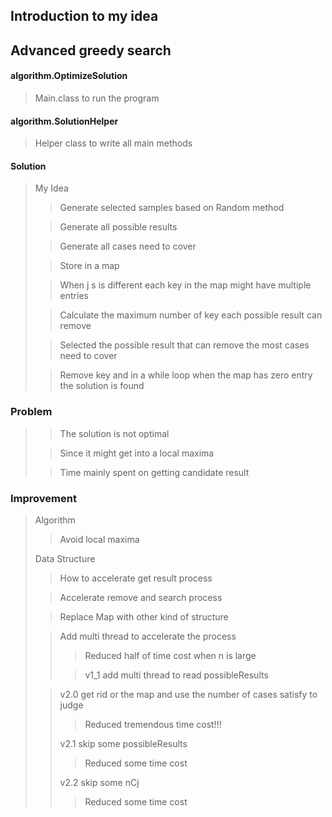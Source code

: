## Introduction to my idea

## Advanced greedy search

#### algorithm.OptimizeSolution

> Main.class to run the program

#### algorithm.SolutionHelper

> Helper class to write all main methods

#### Solution

> My Idea
> > Generate selected samples based on Random method
>
> > Generate all possible results
>
> > Generate all cases need to cover
>
> > Store in a map
>
> > When j s is different each key in the map might have multiple entries
>
> > Calculate the maximum number of key each possible result can remove
>
> > Selected the possible result that can remove the most cases need to cover
>
> > Remove key and in a while loop when the map has zero entry the solution is found

### Problem

> > The solution is not optimal
>
> > Since it might get into a local maxima
>
> > Time mainly spent on getting candidate result

### Improvement

> Algorithm
> > Avoid local maxima
>
> Data Structure
> > How to accelerate get result process
>
> > Accelerate remove and search process
>
> > Replace Map with other kind of structure
>
> > Add multi thread to accelerate the process
> > > Reduced half of time cost when n is large
> >
> > > v1_1 add multi thread to read possibleResults
>
> > v2.0 get rid or the map and use the number of cases satisfy to judge
> > > Reduced tremendous time cost!!!
> >
> > v2.1 skip some possibleResults
> > > Reduced some time cost
> > >
> > v2.2 skip some nCj
> > > Reduced some time cost
